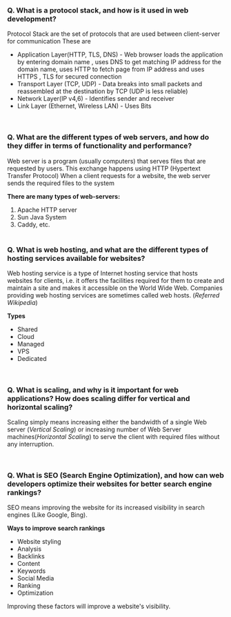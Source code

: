 <h3><b>Q. What is a protocol stack, and how is it used in web development?</b></h3>

Protocol Stack are the set of protocols that are used between client-server for communication
These are
<ul>
    <li>Application Layer(HTTP, TLS, DNS) - Web browser loads the application by entering domain name , uses DNS to get matching IP address for the domain name, uses HTTP to fetch page from IP address and uses HTTPS , TLS for secured connection
    <li>Transport Layer (TCP, UDP) - Data breaks into small packets and reassembled at the destination by TCP (UDP is less reliable)
    <li>Network Layer(IP v4,6) - Identifies sender and receiver
    <li>Link Layer (Ethernet, Wireless LAN) - Uses Bits
</ul>

<br>

<h3><b>Q. What are the different types of web servers, and how do they differ in terms of functionality and performance?</b></h3>

Web server is a program (usually computers) that serves files that are requested by users. This exchange happens using HTTP (Hypertext Transfer Protocol)
When a client requests for a website, the web server sends the required files to the system

<b>There are many types of web-servers:</b>
<ol>
<li>Apache HTTP server
<li>Sun Java System
<li>Caddy, etc.
<br><br>
</ol>

<h3><b>Q. What is web hosting, and what are the different types of hosting services available for websites?</b></h3>

Web hosting service is a type of Internet hosting service that hosts websites for clients, i.e. it offers the facilities required for them to create and maintain a site and makes it accessible on the World Wide Web. Companies providing web hosting services are sometimes called web hosts. (<cite>Referred Wikipedia</cite>)

<b>Types</b>
<ul>
    <li>Shared
    <li>Cloud
    <li>Managed
    <li>VPS
    <li>Dedicated
</ul>

<br>

<h3><b>Q. What is scaling, and why is it important for web applications? How does scaling differ for vertical and horizontal scaling?</b></h3>

Scaling simply means increasing either the bandwidth of a single Web server (<cite>Vertical Scaling</cite>) or increasing number of Web Server machines(<cite>Horizontal Scaling</cite>) to serve the client with required files without any interruption.

<br>


<h3><b>Q. What is SEO (Search Engine Optimization), and how can web developers optimize their websites for better search engine rankings?</b></h3>

SEO means improving the website for its increased visibility in search engines (Like Google, Bing).

<b>Ways to improve search rankings</b>
<ul>
    <li>Website styling
    <li>Analysis
    <li>Backlinks
    <li>Content
    <li>Keywords
    <li>Social Media
    <li>Ranking
    <li>Optimization
</ul>

Improving these factors will improve a website's visibility.

